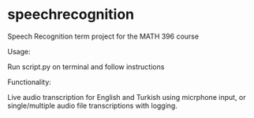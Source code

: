 # speechrecognition

Speech Recognition term project for the MATH 396 course

Usage:

Run script.py on terminal and follow instructions

Functionality:

Live audio transcription for English and Turkish using micrphone input, or
single/multiple audio file transcriptions with logging.
